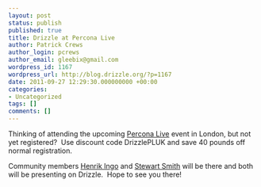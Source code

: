 ```yaml
---
layout: post
status: publish
published: true
title: Drizzle at Percona Live
author: Patrick Crews
author_login: pcrews
author_email: gleebix@gmail.com
wordpress_id: 1167
wordpress_url: http://blog.drizzle.org/?p=1167
date: 2011-09-27 12:29:30.000000000 +00:00
categories:
- Uncategorized
tags: []
comments: []
---
```

Thinking of attending the upcoming <a href="http://www.percona.com/live/london-2011/">Percona Live</a> event in London, but not yet registered?  Use discount code DrizzlePLUK and save 40 pounds off normal registration.

Community members <a href="http://openlife.cc/blog">Henrik Ingo</a> and <a href="http://www.flamingspork.com/blog/">Stewart Smith</a> will be there and both will be presenting on Drizzle.  Hope to see you there!

&nbsp;
